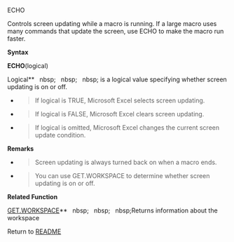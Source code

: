 ECHO

Controls screen updating while a macro is running. If a large macro uses
many commands that update the screen, use ECHO to make the macro run
faster.

**Syntax**

**ECHO**(logical)

Logical**&nbsp;&nbsp;&nbsp;nbsp;&nbsp;&nbsp;&nbsp;nbsp;&nbsp;&nbsp;&nbsp;nbsp;&nbsp;is a logical value specifying whether
screen updating is on or off.

  - > If logical is TRUE, Microsoft Excel selects screen updating.

  - > If logical is FALSE, Microsoft Excel clears screen updating.

  - > If logical is omitted, Microsoft Excel changes the current screen
    > update condition.


**Remarks**

  - > Screen updating is always turned back on when a macro ends.

  - > You can use GET.WORKSPACE to determine whether screen updating is
    > on or off.


**Related Function**

[GET.WORKSPACE](GET.WORKSPACE.md)**&nbsp;&nbsp;&nbsp;nbsp;&nbsp;&nbsp;&nbsp;nbsp;&nbsp;&nbsp;&nbsp;nbsp;Returns information about the workspace



Return to [README](README.md)

